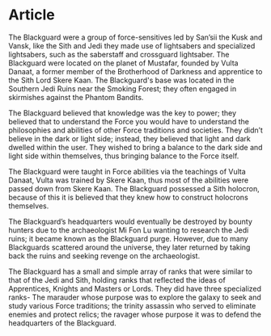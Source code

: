 # Article

The Blackguard were a group of force-sensitives led by San’sii the Kusk and Vansk, like the Sith and Jedi they made use of lightsabers and specialized lightsabers, such as the saberstaff and crossguard lightsaber.
The Blackguard were located on the planet of Mustafar, founded by Vulta Danaat, a former member of the Brotherhood of Darkness and apprentice to the Sith Lord Skere Kaan.
The Blackguard's base was located in the Southern Jedi Ruins near the Smoking Forest; they often engaged in skirmishes against the Phantom Bandits.

The Blackguard believed that knowledge was the key to power; they believed that to understand the Force you would have to understand the philosophies and abilities of other Force traditions and societies.
They didn’t believe in the dark or light side; instead, they believed that light and dark dwelled within the user.
They wished to bring a balance to the dark side and light side within themselves, thus bringing balance to the Force itself.

The Blackguard were taught in Force abilities via the teachings of Vulta Danaat, Vulta was trained by Skere Kaan, thus most of the abilities were passed down from Skere Kaan.
The Blackguard possessed a Sith holocron, because of this it is believed that they knew how to construct holocrons themselves.

The Blackguard’s headquarters would eventually be destroyed by bounty hunters due to the archaeologist Mi Fon Lu wanting to research the Jedi ruins; it became known as the Blackguard purge.
However, due to many Blackguards scattered around the universe, they later returned by taking back the ruins and seeking revenge on the archaeologist.

The Blackguard has a small and simple array of ranks that were similar to that of the Jedi and Sith, holding ranks that reflected the ideas of Apprentices, Knights and Masters or Lords.
They did have three specialized ranks- The marauder whose purpose was to explore the galaxy to seek and study various Force traditions; the trinity assassin who served to eliminate enemies and protect relics; the ravager whose purpose it was to defend the headquarters of the Blackguard.
